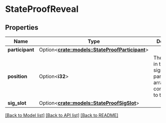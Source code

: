 # StateProofReveal

## Properties

Name | Type | Description | Notes
------------ | ------------- | ------------- | -------------
**participant** | Option<[**crate::models::StateProofParticipant**](StateProofParticipant.md)> |  | [optional]
**position** | Option<**i32**> | The position in the signature and participants arrays corresponding to this entry. | [optional]
**sig_slot** | Option<[**crate::models::StateProofSigSlot**](StateProofSigSlot.md)> |  | [optional]

[[Back to Model list]](../README.md#documentation-for-models) [[Back to API list]](../README.md#documentation-for-api-endpoints) [[Back to README]](../README.md)


